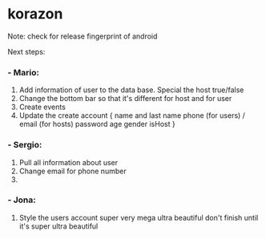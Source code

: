 # korazon

Note: check for release fingerprint of android
 
Next steps:

### - Mario:
1. Add information of user to the data base. Special the host true/false
2. Change the bottom bar so that it's different for host and for user
3. Create events
4. Update the create account {
                                name and last name
                                phone (for users) / email (for hosts)
                                password
                                age
                                gender
                                isHost
                             }



### - Sergio:
1. Pull all information about user
2. Change email for phone number
3. 


### - Jona:
1. Style the users account super very mega ultra beautiful don't finish until it's super ultra beautiful




